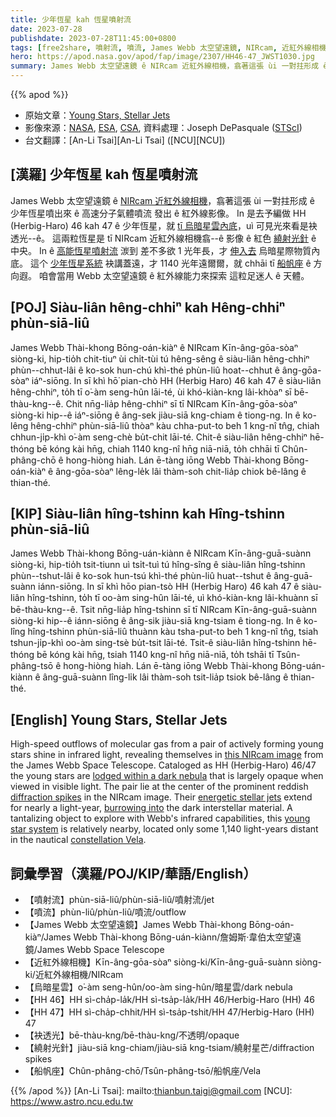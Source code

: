 ```yaml
---
title: 少年恆星 kah 恆星噴射流
date: 2023-07-28
publishdate: 2023-07-28T11:45:00+0800
tags: [free2share, 噴射流, 噴流, James Webb 太空望遠鏡, NIRcam, 近紅外線相機, 烏暗星雲, HH 46, HH 47, 袂透光, 繞射光針, 船帆座]
hero: https://apod.nasa.gov/apod/fap/image/2307/HH46-47_JWST1030.jpg
summary: James Webb 太空望遠鏡 ê NIRcam 近紅外線相機，翕著這張 ùi 一對拄形成 ê 少年恆星噴出來 ê 高速分子氣體噴流 發出 ê 紅外線影像。
---
```


{{% apod %}}

- 原始文章：[Young Stars, Stellar Jets](https://apod.nasa.gov/apod/ap230728.html)
- 影像來源：[NASA](https://www.nasa.gov), [ESA](https://www.esa.int/), [CSA](https://www.asc-csa.gc.ca/eng/), 資料處理：Joseph DePasquale ([STScI](https://www.stsci.edu))
- 台文翻譯：[An-Li Tsai][An-Li Tsai] ([NCU][NCU])

## [漢羅] 少年恆星 kah 恆星噴射流
James Webb 太空望遠鏡 ê [NIRcam 近紅外線相機][this NIRcam image]，翕著這張 ùi 一對拄形成 ê 少年恆星噴出來 ê 高速分子氣體噴流 發出 ê 紅外線影像。
In 是去予編做 HH (Herbig-Haro) 46 kah 47 ê 少年恆星，就 [tī 烏暗星雲內底][lodged within a dark nebula]，uì 可見光來看是袂透光--ê。
這兩粒恆星是 tī NIRcam 近紅外線相機翕--ê 影像 ê 紅色 [繞射光針][diffraction spikes] ê 中央。
In ê [高能恆星噴射流][energetic stellar jets] 湠到 差不多欲 1 光年長，才 [伸入去][burrowing into] 烏暗星際物質內底。
這个 [少年恆星系統][young star system] 袂講蓋遠，才 1140 光年遠爾爾，就 chhāi tī [船帆座][constellation Vela] ê 方向遐。
咱會當用 Webb 太空望遠鏡 ê 紅外線能力來探索 這粒足迷人 ê 天體。

## [POJ] Siàu-liân hêng-chhiⁿ kah Hêng-chhiⁿ phùn-siā-liû
James Webb Thài-khong Bōng-oán-kiàⁿ ê NIRcam Kīn-âng-gōa-sòaⁿ siòng-ki, hip-tio̍h chit-tiuⁿ ùi chi̍t-tùi tú hêng-sêng ê siàu-liân hêng-chhiⁿ phùn--chhut-lâi ê ko-sok hun-chú khì-thé phùn-liû hoat--chhut ê âng-gōa-sòaⁿ iáⁿ-siōng.
In sī khì hō͘ pian-chò HH (Herbig Haro) 46 kah 47 ê siàu-liân hêng-chhiⁿ, to̍h tī o͘-àm seng-hûn lāi-té, ùi khó-kiàn-kng lâi-khòaⁿ sī bē-thàu-kng--ê.
Chit nn̄g-lia̍p hêng-chhiⁿ sī tī NIRcam Kīn-âng-gōa-sòaⁿ siòng-ki hip--ê iáⁿ-siōng ê âng-sek jiàu-siā kng-chiam ê tiong-ng.
In ê ko-lêng hêng-chhiⁿ phùn-siā-liû thòaⁿ kàu chha-put-to beh 1 kng-nî tn̂g, chiah chhun-ji̍p-khì o͘-àm seng-chè bu̍t-chit lāi-té.
Chit-ê siàu-liân hêng-chhiⁿ hē-thóng bē kóng kài hn̄g, chiah 1140 kng-nî hn̄g niā-niā, to̍h chhāi tī Chûn-phâng-chō ê hong-hiòng hiah.
Lán ē-tàng iōng Webb Thài-khong Bōng-oán-kiàⁿ ê âng-gōa-sòaⁿ lêng-le̍k lâi thàm-soh chit-lia̍p chiok bê-lâng ê thian-thé.

## [KIP] Siàu-liân hîng-tshinn kah Hîng-tshinn phùn-siā-liû
James Webb Thài-khong Bōng-uán-kiànn ê NIRcam Kīn-âng-guā-suànn siòng-ki, hip-tio̍h tsit-tiunn uì tsi̍t-tuì tú hîng-sîng ê siàu-liân hîng-tshinn phùn--tshut-lâi ê ko-sok hun-tsú khì-thé phùn-liû huat--tshut ê âng-guā-suànn iánn-siōng.
In sī khì hōo pian-tsò HH (Herbig Haro) 46 kah 47 ê siàu-liân hîng-tshinn, to̍h tī oo-àm sing-hûn lāi-té, uì khó-kiàn-kng lâi-khuànn sī bē-thàu-kng--ê.
Tsit nn̄g-lia̍p hîng-tshinn sī tī NIRcam Kīn-âng-guā-suànn siòng-ki hip--ê iánn-siōng ê âng-sik jiàu-siā kng-tsiam ê tiong-ng.
In ê ko-lîng hîng-tshinn phùn-siā-liû thuànn kàu tsha-put-to beh 1 kng-nî tn̂g, tsiah tshun-ji̍p-khì oo-àm sing-tsè bu̍t-tsit lāi-té.
Tsit-ê siàu-liân hîng-tshinn hē-thóng bē kóng kài hn̄g, tsiah 1140 kng-nî hn̄g niā-niā, to̍h tshāi tī Tsûn-phâng-tsō ê hong-hiòng hiah.
Lán ē-tàng iōng Webb Thài-khong Bōng-uán-kiànn ê âng-guā-suànn lîng-li̍k lâi thàm-soh tsit-lia̍p tsiok bê-lâng ê thian-thé.

## [English] Young Stars, Stellar Jets
High-speed outflows of molecular gas from a pair of actively forming young stars shine in infrared light, revealing themselves in [this NIRcam image][this NIRcam image] from the James Webb Space Telescope.
Cataloged as HH (Herbig-Haro) 46/47 the young stars are [lodged within a dark nebula][lodged within a dark nebula] that is largely opaque when viewed in visible light.
The pair lie at the center of the prominent reddish [diffraction spikes][diffraction spikes] in the NIRcam image.
Their [energetic stellar jets][energetic stellar jets] extend for nearly a light-year, [burrowing into][burrowing into] the dark interstellar material.
A tantalizing object to explore with Webb's infrared capabilities, this [young star system][young star system] is relatively nearby, located only some 1,140 light-years distant in the nautical [constellation Vela][constellation Vela].

## 詞彙學習（漢羅/POJ/KIP/華語/English）
- 【噴射流】phùn-siā-liû/phùn-siā-liû/噴射流/jet
- 【噴流】phùn-liû/phùn-liû/噴流/outflow
- 【James Webb 太空望遠鏡】James Webb Thài-khong Bōng-oán-kiàⁿ/James Webb Thài-khong Bōng-uán-kiànn/詹姆斯·韋伯太空望遠鏡/James Webb Space Telescope
- 【近紅外線相機】Kīn-âng-gōa-sòaⁿ siòng-ki/Kīn-âng-guā-suànn siòng-ki/近紅外線相機/NIRcam
- 【烏暗星雲】o͘-àm seng-hûn/oo-àm sing-hûn/暗星雲/dark nebula
- 【HH 46】HH sì-cha̍p-la̍k/HH sì-tsa̍p-la̍k/HH 46/Herbig-Haro (HH) 46
- 【HH 47】HH sì-cha̍p-chhit/HH sì-tsa̍p-tshit/HH 47/Herbig-Haro (HH) 47
- 【袂透光】bē-thàu-kng/bē-thàu-kng/不透明/opaque
- 【繞射光針】jiàu-siā kng-chiam/jiàu-siā kng-tsiam/繞射星芒/diffraction spikes
- 【船帆座】Chûn-phâng-chō/Tsûn-phâng-tsō/船帆座/Vela

{{% /apod %}}
[An-Li Tsai]: mailto:thianbun.taigi@gmail.com
[NCU]: https://www.astro.ncu.edu.tw

[copyright]: https://apod.nasa.gov/apod/fap/lib/about_apod.html#srapply
[License]: https://creativecommons.org/licenses/by/2.0/

[this NIRcam image]:https://webbtelescope.org/contents/media/images/2023/131/01H53089T1FMZZN48VD4Z73FRC
[lodged within a dark nebula]:https://www.eso.org/public/ireland/images/eso1336c/
[diffraction spikes]:https://webbtelescope.org/contents/media/images/01G529MX46J7AFK61GAMSHKSSN
[energetic stellar jets]:https://webbtelescope.org/contents/media/images/2018/53/4266-Image?Tag=Stellar%20Jets
[burrowing into]:https://www.spitzer.caltech.edu/image/ssc2003-06f-embedded-outflow-in-hh-46-47
[young star system]:http://arxiv.org/abs/astro-ph/0304258
[constellation Vela]:http://www.hawastsoc.org/deepsky/vel/index.html
